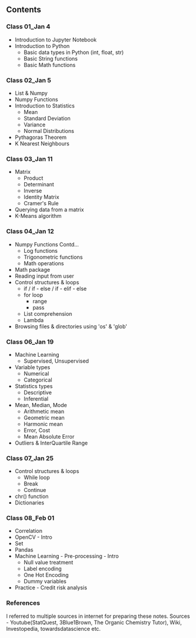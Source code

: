 ## Contents
### Class 01_Jan 4
- Introduction to Jupyter Notebook
- Introduction to Python
    - Basic data types in Python (int, float, str)
    - Basic String functions
    - Basic Math functions
### Class 02_Jan 5
- List & Numpy
- Numpy Functions
- Introduction to Statistics
    - Mean
    - Standard Deviation
    - Variance
    - Normal Distributions
- Pythagoras Theorem
- K Nearest Neighbours
### Class 03_Jan 11
- Matrix
    - Product
    - Determinant
    - Inverse
    - Identity Matrix
    - Cramer's Rule
- Querying data from a matrix
- K-Means algorithm
### Class 04_Jan 12
- Numpy Functions Contd...
    - Log functions
    - Trigonometric functions
    - Math operations
- Math package
- Reading input from user
- Control structures & loops
    - if / if - else / if - elif - else
    - for loop
        - range
        - pass
    - List comprehension
    - Lambda
- Browsing files & directories using 'os' & 'glob'
### Class 06_Jan 19
- Machine Learning
    - Supervised, Unsupervised
- Variable types
    - Numerical
    - Categorical
- Statistics types
    - Descriptive
    - Inferential
- Mean, Median, Mode
    - Arithmetic mean
    - Geometric mean
    - Harmonic mean
    - Error, Cost
    - Mean Absolute Error
- Outliers & InterQuartile Range
### Class 07_Jan 25
- Control structures & loops
    - While loop
    - Break
    - Continue
- chr() function
- Dictionaries
### Class 08_Feb 01
- Correlation
- OpenCV - Intro
- Set
- Pandas
- Machine Learning - Pre-processing - Intro
    - Null value treatment
    - Label encoding
    - One Hot Encoding
    - Dummy variables
- Practice - Credit risk analysis


### References
I referred to multiple sources in internet for preparing these notes. Sources - Youtube(StatQuest, 3Blue1Brown, The Organic Chemistry Tutor), Wiki, Investopedia, towardsdatascience etc.
